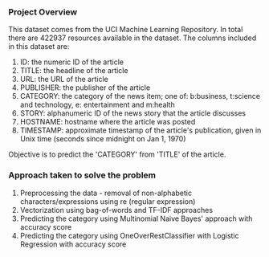 ### Project Overview

 This dataset comes from the UCI Machine Learning Repository. In total there are 422937 resources available in the dataset. The columns included in this dataset are:

1. ID: the numeric ID of the article
2. TITLE: the headline of the article
3. URL: the URL of the article
4. PUBLISHER: the publisher of the article
5. CATEGORY: the category of the news item; one of: b:business, t:science and technology, e: entertainment and m:health
6. STORY: alphanumeric ID of the news story that the article discusses
7. HOSTNAME: hostname where the article was posted
8. TIMESTAMP: approximate timestamp of the article's publication, given in Unix time (seconds since midnight on Jan 1, 1970)

Objective is to predict the 'CATEGORY' from 'TITLE' of the article.


### Approach taken to solve the problem

 1. Preprocessing the data - removal of non-alphabetic characters/expressions using re (regular expression)
2. Vectorization using bag-of-words and TF-IDF approaches
3. Predicting the category using Multinomial Naive Bayes' approach with accuracy score
4. Predicting the category using OneOverRestClassifier with Logistic Regression with accuracy score


